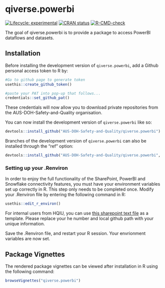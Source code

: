 
<!-- README.md is generated from README.Rmd. Please edit that file -->

# qiverse.powerbi

<!-- badges: start -->

[![Lifecycle:
experimental](https://img.shields.io/badge/lifecycle-experimental-orange.svg)](https://lifecycle.r-lib.org/articles/stages.html#experimental)
[![CRAN
status](https://www.r-pkg.org/badges/version/qiverse.powerbi)](https://CRAN.R-project.org/package=qiverse.powerbi)
[![R-CMD-check](https://github.com/AUS-DOH-Safety-and-Quality/qiverse.powerbi/actions/workflows/R-CMD-check.yaml/badge.svg)](https://github.com/AUS-DOH-Safety-and-Quality/qiverse.powerbi/actions/workflows/R-CMD-check.yaml)

<!-- badges: end -->

The goal of qiverse.powerbi is to provide a package to access PowerBI
dataflows and datasets.

## Installation

Before installing the development version of `qiverse.powerbi`, add a
Github personal access token to R by:

``` r
#Go to github page to generate token
usethis::create_github_token()

#paste your PAT into pop-up that follows...
credentials::set_github_pat()
```

These credentials will now allow you to download private repositories
from the AUS-DOH-Safety-and-Quality organisation.

You can now install the development version of `qiverse.powerbi` like
so:

``` r
devtools::install_github("AUS-DOH-Safety-and-Quality/qiverse.powerbi")
```

Branches of the development version of `qiverse.powerbi` can also be
installed through the “ref” option:

``` r
devtools::install_github("AUS-DOH-Safety-and-Quality/qiverse.powerbi", ref = "branch-a")
```

### Setting up your .Renviron

In order to enjoy the full functionality of the SharePoint, PowerBI and
Snowflake connectivity features, you must have your environment
variables set up correctly in R. This step only needs to be completed
once. Modify your .Renviron file by entering the following command in R:

``` r
usethis::edit_r_environ()
```

For internal users from HQIU, you can use [this sharepoint text
file](https://wahealthdept.sharepoint.com/:t:/r/sites/SafetyandQualityIndicatorSetSQuIS/internal/SQuIS%20O365%20Confidential%20Documents/R/connectivity/example_renviron.txt)
as a template. Please replace your he number and local github path with
your unique information.

Save the .Renviron file, and restart your R session. Your envrionment
variables are now set.

## Package Vignettes

The rendered package vignettes can be viewed after installation in R
using the following command:

``` r
browseVignettes("qiverse.powerbi")
```
